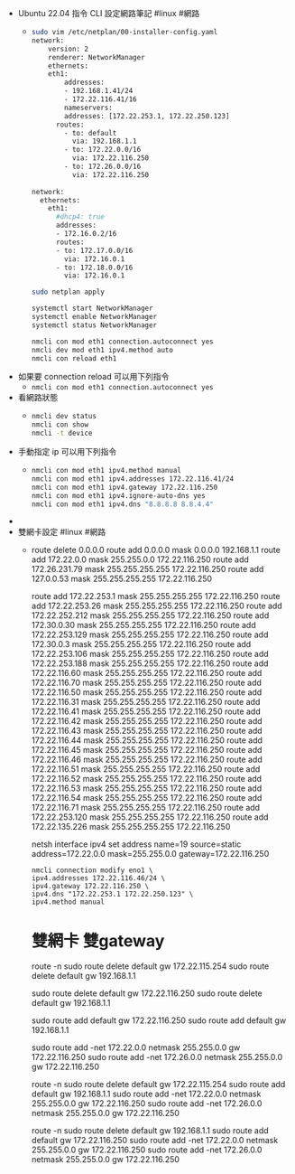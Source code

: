 - Ubuntu 22.04 指令 CLI 設定網路筆記 #linux #網路
	- ```bash
	  sudo vim /etc/netplan/00-installer-config.yaml
	  network:
	      version: 2
	      renderer: NetworkManager
	      ethernets:
	      eth1:
	          addresses:
	          - 192.168.1.41/24
	          - 172.22.116.41/16
	          nameservers:
	          addresses: [172.22.253.1, 172.22.250.123]
	        routes:
	          - to: default
	            via: 192.168.1.1
	          - to: 172.22.0.0/16
	            via: 172.22.116.250
	          - to: 172.26.0.0/16
	            via: 172.22.116.250
	            
	  network:
	    ethernets:
	      eth1:
	        #dhcp4: true
	        addresses:
	        - 172.16.0.2/16
	        routes:
	        - to: 172.17.0.0/16
	          via: 172.16.0.1
	        - to: 172.18.0.0/16
	          via: 172.16.0.1
	  
	  sudo netplan apply
	  
	  systemctl start NetworkManager
	  systemctl enable NetworkManager
	  systemctl status NetworkManager
	  
	  nmcli con mod eth1 connection.autoconnect yes
	  nmcli dev mod eth1 ipv4.method auto
	  nmcli con reload eth1
	  ```
- 如果要 connection reload 可以用下列指令
	- `nmcli con mod eth1 connection.autoconnect yes`
- 看網路狀態
	- ```bash
	  nmcli dev status
	  nmcli con show
	  nmcli -t device
	  ```
- 手動指定 ip 可以用下列指令
	- ```bash
	  nmcli con mod eth1 ipv4.method manual
	  nmcli con mod eth1 ipv4.addresses 172.22.116.41/24
	  nmcli con mod eth1 ipv4.gateway 172.22.116.250
	  nmcli con mod eth1 ipv4.ignore-auto-dns yes
	  nmcli con mod eth1 ipv4.dns "8.8.8.8 8.8.4.4"
	  ```
-
- 雙網卡設定 #linux #網路
	- route delete 0.0.0.0 
	  route add 0.0.0.0 mask 0.0.0.0 192.168.1.1
	  route add 172.22.0.0 mask 255.255.0.0 172.22.116.250
	  route add 172.26.231.79 mask 255.255.255.255 172.22.116.250
	  route add 127.0.0.53 mask 255.255.255.255 172.22.116.250
	  
	  route add 172.22.253.1 mask 255.255.255.255 172.22.116.250
	  route add 172.22.253.26 mask 255.255.255.255 172.22.116.250
	  route add 172.22.252.212 mask 255.255.255.255 172.22.116.250
	  route add 172.30.0.30 mask 255.255.255.255 172.22.116.250
	  route add 172.22.253.129 mask 255.255.255.255 172.22.116.250
	  route add 172.30.0.3 mask 255.255.255.255 172.22.116.250
	  route add 172.22.253.106 mask 255.255.255.255 172.22.116.250
	  route add 172.22.253.188 mask 255.255.255.255 172.22.116.250
	  route add 172.22.116.60 mask 255.255.255.255 172.22.116.250
	  route add 172.22.116.70 mask 255.255.255.255 172.22.116.250
	  route add 172.22.116.50 mask 255.255.255.255 172.22.116.250
	  route add 172.22.116.31 mask 255.255.255.255 172.22.116.250
	  route add 172.22.116.41 mask 255.255.255.255 172.22.116.250
	  route add 172.22.116.42 mask 255.255.255.255 172.22.116.250
	  route add 172.22.116.43 mask 255.255.255.255 172.22.116.250
	  route add 172.22.116.44 mask 255.255.255.255 172.22.116.250
	  route add 172.22.116.45 mask 255.255.255.255 172.22.116.250
	  route add 172.22.116.46 mask 255.255.255.255 172.22.116.250
	  route add 172.22.116.51 mask 255.255.255.255 172.22.116.250
	  route add 172.22.116.52 mask 255.255.255.255 172.22.116.250
	  route add 172.22.116.53 mask 255.255.255.255 172.22.116.250
	  route add 172.22.116.54 mask 255.255.255.255 172.22.116.250
	  route add 172.22.116.71 mask 255.255.255.255 172.22.116.250
	  route add 172.22.253.120 mask 255.255.255.255 172.22.116.250
	  route add 172.22.135.226 mask 255.255.255.255 172.22.116.250
	  
	  
	  netsh interface ipv4 set address name=19 source=static address=172.22.0.0 mask=255.255.0.0 gateway=172.22.116.250
	  
	      nmcli connection modify eno1 \
	      ipv4.addresses 172.22.116.46/24 \
	      ipv4.gateway 172.22.116.250 \
	      ipv4.dns "172.22.253.1 172.22.250.123" \
	      ipv4.method manual
	  
	  
	  # 雙網卡 雙gateway
	  route -n
	  sudo route delete default gw 172.22.115.254
	  sudo route delete default gw 192.168.1.1
	  
	  
	  sudo route delete default gw 172.22.116.250
	  sudo route delete default gw 192.168.1.1
	  
	  sudo route add default gw 172.22.116.250
	  sudo route add default gw 192.168.1.1
	  
	  sudo route add -net 172.22.0.0 netmask 255.255.0.0 gw 172.22.116.250
	  sudo route add -net 172.26.0.0 netmask 255.255.0.0 gw 172.22.116.250
	  
	  route -n
	  sudo route delete default gw 172.22.115.254
	  sudo route add default gw 192.168.1.1
	  sudo route add -net 172.22.0.0 netmask 255.255.0.0 gw 172.22.116.250
	  sudo route add -net 172.26.0.0 netmask 255.255.0.0 gw 172.22.116.250
	  
	  route -n
	  sudo route delete default gw 192.168.1.1
	  sudo route add default gw 172.22.116.250
	  sudo route add -net 172.22.0.0 netmask 255.255.0.0 gw 172.22.116.250
	  sudo route add -net 172.26.0.0 netmask 255.255.0.0 gw 172.22.116.250